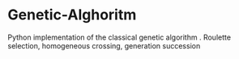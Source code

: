 # Genetic-Alghoritm
Python implementation of the classical genetic algorithm .  Roulette selection, homogeneous crossing, generation succession
